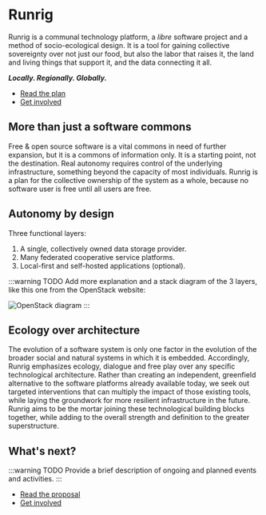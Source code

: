 <!-- SECTION 1 -->
# Runrig
Runrig is a communal technology platform, a _libre_ software project and a
method of socio-ecological design. It is a tool for gaining collective
sovereignty over not just our food, but also the labor that raises it, the land
and living things that support it, and the data connecting it all.

___Locally. Regionally. Globally.___

<!-- Call-to-Action -->
- [Read the plan](overview.md)
- [Get involved](contact.md)



<!-- SECTION 2 -->
## More than just a software commons
Free & open source software is a vital commons in need of further expansion, but it is a commons of information only. It is a starting point, not the destination. Real autonomy requires control of the underlying infrastructure, something beyond the capacity of most individuals. Runrig is a plan for the collective ownership of the system as a whole, because no software user is free until all users are free.



<!-- SECTION 3 -->
## Autonomy by design
Three functional layers:

1. A single, collectively owned data storage provider.
2. Many federated cooperative service platforms.
3. Local-first and self-hosted applications (optional).

:::warning TODO
Add more explanation and a stack diagram of the 3 layers, like this one from the OpenStack website:

![OpenStack diagram](https://object-storage-ca-ymq-1.vexxhost.net/swift/v1/6e4619c416ff4bd19e1c087f27a43eea/www-assets-dev/learn/software-overview-diagram-new.svg)
:::

<!-- SECTION 4 -->
## Ecology over architecture
The evolution of a software system is only one factor in the evolution of the broader social and natural systems in which it is embedded. Accordingly, Runrig emphasizes ecology, dialogue and free play over any specific technological architecture. Rather than creating an independent, greenfield alternative to the software platforms already available today, we seek out targeted interventions that can multiply the impact of those existing tools, while laying the groundwork for more resilient infrastructure in the future. Runrig aims to be the mortar joining these technological building blocks together, while adding to the overall strength and definition to the greater superstructure.



<!-- SECTION 5 -->
## What's next?
:::warning TODO
Provide a brief description of ongoing and planned events and activities.
:::

<!-- Repeat the Call-to-Action -->
- [Read the proposal](overview.md)
- [Get involved](contact.md)
